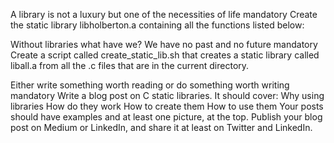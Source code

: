 A library is not a luxury but one of the necessities of life mandatory Create the static library libholberton.a containing all the functions listed below:

Without libraries what have we? We have no past and no future mandatory Create a script called create_static_lib.sh that creates a static library called liball.a from all the .c files that are in the current directory.

Either write something worth reading or do something worth writing mandatory Write a blog post on C static libraries. It should cover: Why using libraries How do they work How to create them How to use them Your posts should have examples and at least one picture, at the top. Publish your blog post on Medium or LinkedIn, and share it at least on Twitter and LinkedIn.